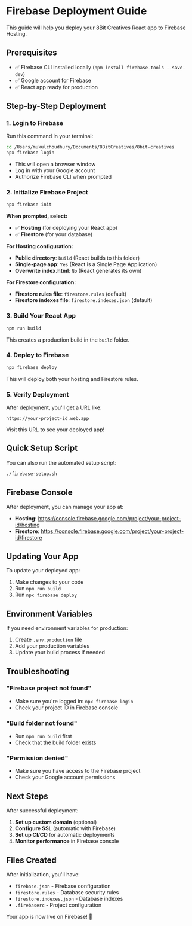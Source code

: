 # Firebase Deployment Guide

This guide will help you deploy your 8Bit Creatives React app to Firebase Hosting.

## Prerequisites

- ✅ Firebase CLI installed locally (`npm install firebase-tools --save-dev`)
- ✅ Google account for Firebase
- ✅ React app ready for production

## Step-by-Step Deployment

### 1. Login to Firebase

Run this command in your terminal:

```bash
cd /Users/mukulchoudhury/Documents/8BitCreatives/8bit-creatives
npx firebase login
```

- This will open a browser window
- Log in with your Google account
- Authorize Firebase CLI when prompted

### 2. Initialize Firebase Project

```bash
npx firebase init
```

**When prompted, select:**

- ✅ **Hosting** (for deploying your React app)
- ✅ **Firestore** (for your database)

**For Hosting configuration:**

- **Public directory**: `build` (React builds to this folder)
- **Single-page app**: `Yes` (React is a Single Page Application)
- **Overwrite index.html**: `No` (React generates its own)

**For Firestore configuration:**

- **Firestore rules file**: `firestore.rules` (default)
- **Firestore indexes file**: `firestore.indexes.json` (default)

### 3. Build Your React App

```bash
npm run build
```

This creates a production build in the `build` folder.

### 4. Deploy to Firebase

```bash
npx firebase deploy
```

This will deploy both your hosting and Firestore rules.

### 5. Verify Deployment

After deployment, you'll get a URL like:

```
https://your-project-id.web.app
```

Visit this URL to see your deployed app!

## Quick Setup Script

You can also run the automated setup script:

```bash
./firebase-setup.sh
```

## Firebase Console

After deployment, you can manage your app at:

- **Hosting**: https://console.firebase.google.com/project/your-project-id/hosting
- **Firestore**: https://console.firebase.google.com/project/your-project-id/firestore

## Updating Your App

To update your deployed app:

1. Make changes to your code
2. Run `npm run build`
3. Run `npx firebase deploy`

## Environment Variables

If you need environment variables for production:

1. Create `.env.production` file
2. Add your production variables
3. Update your build process if needed

## Troubleshooting

### "Firebase project not found"

- Make sure you're logged in: `npx firebase login`
- Check your project ID in Firebase console

### "Build folder not found"

- Run `npm run build` first
- Check that the build folder exists

### "Permission denied"

- Make sure you have access to the Firebase project
- Check your Google account permissions

## Next Steps

After successful deployment:

1. **Set up custom domain** (optional)
2. **Configure SSL** (automatic with Firebase)
3. **Set up CI/CD** for automatic deployments
4. **Monitor performance** in Firebase console

## Files Created

After initialization, you'll have:

- `firebase.json` - Firebase configuration
- `firestore.rules` - Database security rules
- `firestore.indexes.json` - Database indexes
- `.firebaserc` - Project configuration

Your app is now live on Firebase! 🎉
